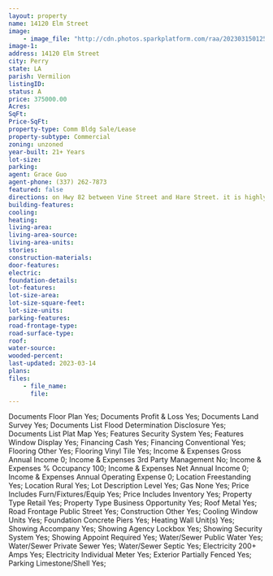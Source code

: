```yaml
---
layout: property
name: 14120 Elm Street 
image:
    - image_file: "http://cdn.photos.sparkplatform.com/raa/20230315012521302479000000.jpg"
image-1:
address: 14120 Elm Street
city: Perry
state: LA
parish: Vermilion
listingID: 
status: A
price: 375000.00
Acres: 
SqFt: 
Price-SqFt: 
property-type: Comm Bldg Sale/Lease
property-subtype: Commercial
zoning: unzoned
year-built: 21+ Years
lot-size: 
parking: 
agent: Grace Guo
agent-phone: (337) 262-7873
featured: false
directions: on Hwy 82 between Vine Street and Hare Street. it is highly visible on intersection.
building-features: 
cooling: 
heating: 
living-area: 
living-area-source: 
living-area-units: 
stories: 
construction-materials: 
door-features: 
electric: 
foundation-details: 
lot-features: 
lot-size-area: 
lot-size-square-feet: 
lot-size-units: 
parking-features: 
road-frontage-type: 
road-surface-type: 
roof: 
water-source: 
wooded-percent: 
last-updated: 2023-03-14
plans: 
files:
    - file_name:
      file:
---
```

Documents	Floor Plan	Yes;
Documents	Profit & Loss	Yes;
Documents	Land Survey	Yes;
Documents List	Flood Determination Disclosure	Yes;
Documents List	Plat Map	Yes;
Features	Security System	Yes;
Features	Window Display	Yes;
Financing	Cash	Yes;
Financing	Conventional	Yes;
Flooring	Other	Yes;
Flooring	Vinyl Tile	Yes;
Income & Expenses	Gross Annual Income	0;
Income & Expenses	3rd Party Management	No;
Income & Expenses	% Occupancy	100;
Income & Expenses	Net Annual Income	0;
Income & Expenses	Annual Operating Expense	0;
Location	Freestanding	Yes;
Location	Rural	Yes;
Lot Description	Level	Yes;
Gas	None	Yes;
Price Includes	Furn/Fixtures/Equip	Yes;
Price Includes	Inventory	Yes;
Property Type	Retail	Yes;
Property Type	Business Opportunity	Yes;
Roof	Metal	Yes;
Road Frontage	Public Street	Yes;
Construction	Other	Yes;
Cooling	Window Units	Yes;
Foundation	Concrete Piers	Yes;
Heating	Wall Unit(s)	Yes;
Showing	Accompany	Yes;
Showing	Agency Lockbox	Yes;
Showing	Security System	Yes;
Showing	Appoint Required	Yes;
Water/Sewer	Public Water	Yes;
Water/Sewer	Private Sewer	Yes;
Water/Sewer	Septic	Yes;
Electricity	200+ Amps	Yes;
Electricity	Individual Meter	Yes;
Exterior	Partially Fenced	Yes;
Parking	Limestone/Shell	Yes;

